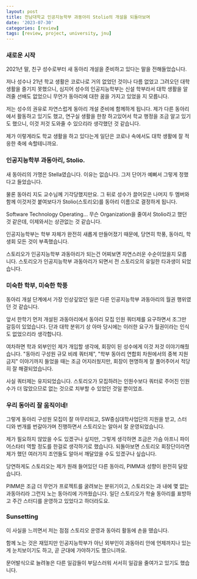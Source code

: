 ```yaml
---
layout: post
title: 전남대학교 인공지능학부 과동아리 Stolio의 개설을 되돌아보며
date: '2023-07-30'
categories: [review]
tags: [review, project, university, jnu]
---
```


### 새로운 시작

2021년 말, 친구 성수로부터 새 동아리 개설을 준비하고 있다는 말을 전해들었습니다.

저나 성수나 21년 학교 생활은 코로나로 거의 없었던 것이나 다름 없었고 그려오던 대학 생활을 즐기지 못했으니, 심지어 성수의 인공지능학부는 신설 학부라서 대학 생활을 알려줄 선배도 없었으니 무언가 동아리에 대한 꿈을 가지고 있었을 지 모릅니다.

저는 성수의 권유로 자연스럽게 동아리 개설 준비에 함께하게 됩니다. 제가 다른 동아리에서 활동하고 있기도 했고, 연구실 생활을 한창 하고있어서 학교 행정을 조금 알고 있기도 했으니, 이것 저것 도와줄 수 있으리라 생각했던 것 같습니다.

제가 이렇게라도 학교 생활을 하고 있다는게 일단은 코로나 속에서도 대학 생활에 잘 적응한 축에 속할테니까요.

### 인공지능학부 과동아리, Stolio.

새 동아리의 가명은 Stella였습니다. 이유는 없습니다. 그저 단어가 예뻐서 그렇게 정했다고 들었습니다.

물론 동아리 지도 교수님께 기각당했지만요. 그 뒤로 성수가 끌어모은 나머지 두 멤버와 함께 이것저것 붙여보다가 Stolio(스토리오)를 동아리 이름으로 결정하게 됩니다.

Software Technology Operating… 무슨 Organization을 줄여서 Stolio라고 했던 것 같은데, 이제와서는 상관없는 것 같습니다.

인공지능학부는 학부 자체가 완전히 새롭게 만들어졌기 때문에, 당연히 학풍, 동아리, 학생회 모든 것이 부족했습니다.

스토리오가 인공지능학부 과동아리가 되는건 어찌보면 자연스러운 수순이었을지 모릅니다. 스토리오가 인공지능학부 과동아리가 되면서 전 스토리오의 유일한 타과생이 되었습니다.

### 미숙한 학부, 미숙한 학풍

동아리 개설 단계에서 가장 인상깊었던 일은 다른 인공지능학부 과동아리의 월권 행위였던 것 같습니다.

앞서 한학기 먼저 개설된 과동아리에서 동아리 모집 인원 쿼터제를 요구하면서 조그만 갈등이 있었습니다. 단과 대학 분위기 상 아마 당시에는 이러한 요구가 월권이라는 인식도 없었으리라 생각합니다.

여차하면 학과 외부인인 제가 개입할 생각에, 회장이 된 성수에게 이것 저것 이야기해줬습니다. "동아리 구성원 규모 비례 쿼터제", "학부 동아리 연합회 차원에서의 중복 지원 금지" 이야기까지 들었을 때는 조금 어지러웠지만, 회장이 현명하게 잘 풀어주어서 적당히 잘 해결되었습니다.

사실 쿼터제는 유지되었습니다. 스토리오가 모집하려는 인원수보다 쿼터로 주어진 인원수가 더 많았으므로 없는 것으로 치부할 수 있었던 것일 뿐이었죠.

### 우리 동아리 잘 움직이네!

그렇게 동아리 구성원 모집이 잘 마무리되고, SW중심대학사업단의 지원을 받고, 스터디와 번개를 번갈아가며 진행하면서 스토리오는 알아서 잘 운영되었습니다.

제가 필요하지 않았을 수도 있겠구나 싶지만, 그렇게 생각하면 조금은 가슴 아프니 파이어스타터 역할 정도를 한걸로 생각하기로 했습니다. 되돌아보면 스토리오 회장단이라면 제가 했던 여러가지 조언들도 알아서 깨달았을 수도 있겠구나 싶습니다.

당연하게도 스토리오는 제가 원래 들어있던 다른 동아리, PIMM과 성향이 완전히 달랐습니다.

PIMM은 조금 더 무언가 프로젝트를 굴려보는 분위기이고, 스토리오는 과 내에 몇 없는 과동아리라 그런지 노는 동아리에 가까웠습니다. 일단 스토리오가 학술 동아리를 표방하고 주간 스터디를 운영하고 있었다고 하더라도요.

### Sunsetting

이 사실을 느끼면서 저는 점점 스토리오 운영과 동아리 활동에 손을 뗐습니다.

함께 노는 것은 재밌지만 인공지능학부가 아닌 외부인이 과동아리 안에 언제까지나 있는게 눈치보이기도 하고, 곧 군대에 가야하기도 했으니까요.

문어발식으로 늘려놓은 다른 일감들이 부담스러워 서서히 일감을 줄여가고 있기도 했습니다.
